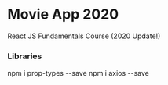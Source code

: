# Movie App 2020

React JS Fundamentals Course (2020 Update!)

### Libraries
npm i prop-types --save
npm i axios --save